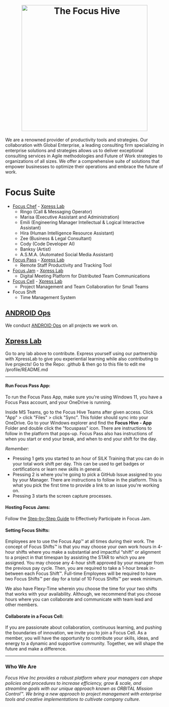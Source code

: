 <h1 align="center">
  <br>
  <img src="https://github.com/TaoFruit/focushive/blob/gh-pages/images/logos/logo_dark.png" alt="The Focus Hive" width="400">
</h1>
We are a renowned provider of productivity tools and strategies. Our collaboration with Global Enterprise, a leading consulting firm specializing in enterprise solutions and strategies allows us to deliver exceptional consulting services in Agile methodologies and Future of Work strategies to organizations of all sizes. We offer a comprehensive suite of solutions that empower businesses to optimize their operations and embrace the future of work.

# Focus Suite
- [Focus Chef](https://focuschef.com/) - [Xpress Lab](https://github.com/FocusChef)
  - Ringo (Call & Messaging Operator)
  - Marisa (Executive Assistant and Administration)
  - Emili (Engineering Manager Intellectual & Logical Interactive Assistant)
  - Hira (Human Intelligence Resource Assistant)
  - Zee (Business & Legal Consultant)
  - Cody (Code Developer AI)
  - Banksy (Artist)
  - A.S.M.A. (Automated Social Media Assistant)
- [Focus Pass](https://focuspass.com/) - [Xpress Lab](https://github.com/FocusHive/FocusPass)
  - Remote Staff Productivity and Tracking Tool
- [Focus Jam](https://focusjam.com/) - [Xpress Lab](https://github.com/FocusHive/FocusJam)
  - Digital Meeting Platform for Distributed Team Communications 
- [Focus Cell](https://focuscell.org/) - [Xpress Lab](https://github.com/FocusCell)
  - Project Management and Team Collaboration for Small Teams
- Focus Shift
  - Time Management System

## [ANDROID Ops](https://androidops.org) 
We conduct [ANDROID Ops](https://github.com/WorldEnterpriseGroup/.github/blob/gh-pages/Frameworks/ANDROID.md) on all projects we work on.
    
## [Xpress Lab](https://xpresslab.org)
Go to any lab above to contribute.  Express yourself using our partnership with XpressLab to give you experiential learning while also contributing to live projects!
Go to the Repo: .github & then go to this file to edit me /profile/README.md

---
#### **Run Focus Pass App:**
To run the Focus Pass App, make sure you're using Windows 11, you have a Focus Pass account, and your OneDrive is running.  

Inside MS Teams, go to the Focus Hive Teams after given access. Click "App" > click "Files" > click "Sync". This folder should sync into your OneDrive.
Go to your Windows explorer and find the **Focus Hive - App** Folder and double click the "focuspass" icon. There are instructions to follow in the platform that pops-up. 
Focus Pass also has instructions of when you start or end your break, and when to end your shift for the day.

_Remember:_

- Pressing 1 gets you started to an hour of SILK Training that you can do in your total work shift per day. This can be used to get badges or certifications or learn new skills in general.
- Pressing 2 is where you're going to pick a GitHub Issue assigned to you by your Manager. There are instructions to follow in the platform. This is what you pick the first time to provide a link to an issue you're working on.
- Pressing 3 starts the screen capture processes.

#### **Hosting Focus Jams:**
Follow the [Step-by-Step Guide](https://github.com/FocusHive/FocusJam/blob/main/philosophy.md#:~:text=Step%2Dby%2DStep%20Guide%20to%20Effectively%20Participate%20in%20a%20Focus%20Jam) to Effectively Participate in Focus Jam.

#### **Setting Focus Shifts:**
Employees are to use the Focus App™ at all times during their work. The concept of Focus Shifts™ is that you may choose your own work hours in 4-hour shifts where you make a substantial and impactful “shift” or alignment to a project in that timespan by assisting the STAR to which you are assigned. You may choose any 4-hour shift approved by your manager from the previous pay cycle. Then, you are required to take a 1-hour break in-between each Focus Shift™. Full-time Employees will be required to have two Focus Shifts™ per day for a total of 10 Focus Shifts™ per week minimum.

We also have Flexy-Time wherein you choose the time for your two shifts that works with your availability. Although, we recommend that you choose hours where you can collaborate and communicate with team lead and other members.

#### Collaborate in a Focus Cell:
If you are passionate about collaboration, continuous learning, and pushing the boundaries of innovation, we invite you to join a Focus Cell. As a member, you will have the opportunity to contribute your skills, ideas, and energy to a dynamic and supportive community. Together, we will shape the future and make a difference.

---
### Who We Are
_Focus Hive Inc provides a robust platform where your managers can shape policies and procedures to increase efficiency, grow & scale, and streamline goals with our unique approach known as ORBITAL Mission Control™. We bring a new approach to project management with enterprise tools and creative implementations to cultivate company culture._
